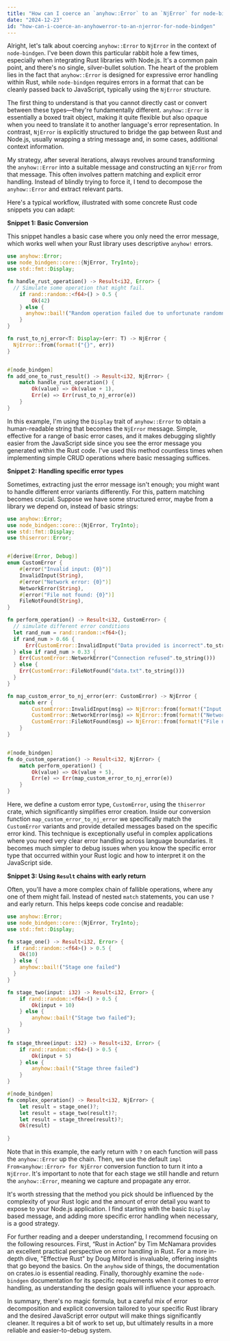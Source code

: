 ```yaml
---
title: "How can I coerce an `anyhow::Error` to an `NjError` for node-bindgen?"
date: "2024-12-23"
id: "how-can-i-coerce-an-anyhowerror-to-an-njerror-for-node-bindgen"
---
```


Alright, let's talk about coercing `anyhow::Error` to `NjError` in the context of `node-bindgen`. I've been down this particular rabbit hole a few times, especially when integrating Rust libraries with Node.js. It's a common pain point, and there's no single, silver-bullet solution. The heart of the problem lies in the fact that `anyhow::Error` is designed for expressive error handling within Rust, while `node-bindgen` requires errors in a format that can be cleanly passed back to JavaScript, typically using the `NjError` structure.

The first thing to understand is that you cannot directly cast or convert between these types—they're fundamentally different. `anyhow::Error` is essentially a boxed trait object, making it quite flexible but also opaque when you need to translate it to another language's error representation. In contrast, `NjError` is explicitly structured to bridge the gap between Rust and Node.js, usually wrapping a string message and, in some cases, additional context information.

My strategy, after several iterations, always revolves around transforming the `anyhow::Error` into a suitable message and constructing an `NjError` from that message. This often involves pattern matching and explicit error handling. Instead of blindly trying to force it, I tend to decompose the `anyhow::Error` and extract relevant parts.

Here's a typical workflow, illustrated with some concrete Rust code snippets you can adapt:

**Snippet 1: Basic Conversion**

This snippet handles a basic case where you only need the error message, which works well when your Rust library uses descriptive `anyhow!` errors.

```rust
use anyhow::Error;
use node_bindgen::core::{NjError, TryInto};
use std::fmt::Display;

fn handle_rust_operation() -> Result<i32, Error> {
  // Simulate some operation that might fail.
    if rand::random::<f64>() > 0.5 {
        Ok(42)
    } else {
      anyhow::bail!("Random operation failed due to unfortunate randomness.");
    }
}

fn rust_to_nj_error<T: Display>(err: T) -> NjError {
  NjError::from(format!("{}", err))
}


#[node_bindgen]
fn add_one_to_rust_result() -> Result<i32, NjError> {
    match handle_rust_operation() {
        Ok(value) => Ok(value + 1),
        Err(e) => Err(rust_to_nj_error(e))
    }
}
```

In this example, I'm using the `Display` trait of `anyhow::Error` to obtain a human-readable string that becomes the `NjError` message.  Simple, effective for a range of basic error cases, and it makes debugging slightly easier from the JavaScript side since you see the error message you generated within the Rust code. I've used this method countless times when implementing simple CRUD operations where basic messaging suffices.

**Snippet 2: Handling specific error types**

Sometimes, extracting just the error message isn't enough; you might want to handle different error variants differently. For this, pattern matching becomes crucial. Suppose we have some structured error, maybe from a library we depend on, instead of basic strings:

```rust
use anyhow::Error;
use node_bindgen::core::{NjError, TryInto};
use std::fmt::Display;
use thiserror::Error;


#[derive(Error, Debug)]
enum CustomError {
    #[error("Invalid input: {0}")]
    InvalidInput(String),
    #[error("Network error: {0}")]
    NetworkError(String),
    #[error("File not found: {0}")]
    FileNotFound(String),
}

fn perform_operation() -> Result<i32, CustomError> {
  // simulate different error conditions
  let rand_num = rand::random::<f64>();
  if rand_num > 0.66 {
      Err(CustomError::InvalidInput("Data provided is incorrect".to_string()))
  } else if rand_num > 0.33 {
    Err(CustomError::NetworkError("Connection refused".to_string()))
  } else {
    Err(CustomError::FileNotFound("data.txt".to_string()))
  }
}

fn map_custom_error_to_nj_error(err: CustomError) -> NjError {
    match err {
        CustomError::InvalidInput(msg) => NjError::from(format!("Input error: {}", msg)),
        CustomError::NetworkError(msg) => NjError::from(format!("Network problem: {}", msg)),
        CustomError::FileNotFound(msg) => NjError::from(format!("File not found: {}", msg)),
    }
}


#[node_bindgen]
fn do_custom_operation() -> Result<i32, NjError> {
    match perform_operation() {
        Ok(value) => Ok(value + 5),
        Err(e) => Err(map_custom_error_to_nj_error(e))
    }
}

```

Here, we define a custom error type, `CustomError`, using the `thiserror` crate, which significantly simplifies error creation. Inside our conversion function `map_custom_error_to_nj_error` we specifically match the `CustomError` variants and provide detailed messages based on the specific error kind. This technique is exceptionally useful in complex applications where you need very clear error handling across language boundaries. It becomes much simpler to debug issues when you know the specific error type that occurred within your Rust logic and how to interpret it on the JavaScript side.

**Snippet 3: Using `Result` chains with early return**

Often, you'll have a more complex chain of fallible operations, where any one of them might fail. Instead of nested `match` statements, you can use `?` and early return. This helps keeps code concise and readable:

```rust
use anyhow::Error;
use node_bindgen::core::{NjError, TryInto};
use std::fmt::Display;

fn stage_one() -> Result<i32, Error> {
  if rand::random::<f64>() > 0.5 {
    Ok(10)
  } else {
    anyhow::bail!("Stage one failed")
  }
}

fn stage_two(input: i32) -> Result<i32, Error> {
    if rand::random::<f64>() > 0.5 {
        Ok(input + 10)
    } else {
        anyhow::bail!("Stage two failed");
    }
}

fn stage_three(input: i32) -> Result<i32, Error> {
    if rand::random::<f64>() > 0.5 {
        Ok(input + 5)
    } else {
        anyhow::bail!("Stage three failed")
    }
}

#[node_bindgen]
fn complex_operation() -> Result<i32, NjError> {
    let result = stage_one()?;
    let result = stage_two(result)?;
    let result = stage_three(result)?;
    Ok(result)
    
}
```

Note that in this example, the early return with `?` on each function will pass the `anyhow::Error` up the chain. Then, we use the default `impl From<anyhow::Error> for NjError` conversion function to turn it into a `NjError`. It's important to note that for each stage we still handle and return the `anyhow::Error`, meaning we capture and propagate any error.

It's worth stressing that the method you pick should be influenced by the complexity of your Rust logic and the amount of error detail you want to expose to your Node.js application. I find starting with the basic `Display` based message, and adding more specific error handling when necessary, is a good strategy.

For further reading and a deeper understanding, I recommend focusing on the following resources. First, “Rust in Action” by Tim McNamara provides an excellent practical perspective on error handling in Rust. For a more in-depth dive, "Effective Rust" by Doug Milford is invaluable, offering insights that go beyond the basics. On the `anyhow` side of things, the documentation on crates.io is essential reading.  Finally, thoroughly examine the `node-bindgen` documentation for its specific requirements when it comes to error handling, as understanding the design goals will influence your approach.

In summary, there's no magic formula, but a careful mix of error decomposition and explicit conversion tailored to your specific Rust library and the desired JavaScript error output will make things significantly cleaner.  It requires a bit of work to set up, but ultimately results in a more reliable and easier-to-debug system.
